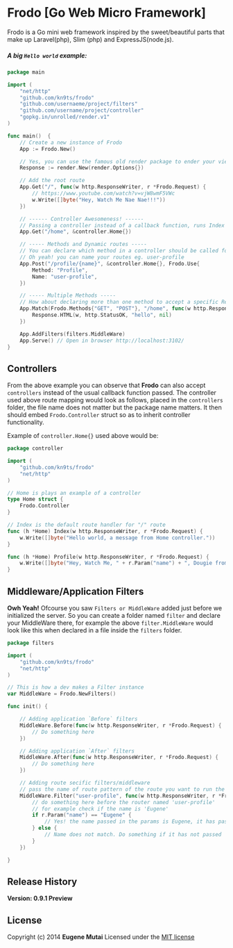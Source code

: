 # Frodo [Go Web Micro Framework]

Frodo is a Go mini web framework inspired by the sweet/beautiful parts that make up Laravel(php), Slim (php) and ExpressJS(node.js).
<!-- I built it to so as to learn Go, and also how frameworks work. -->

##### A big `Hello world` example:

```go
package main

import (
	"net/http"
	"github.com/kn9ts/frodo"
	"github.com/usernaeme/project/filters"
	"github.com/username/project/controller"
	"gopkg.in/unrolled/render.v1"
)

func main()  {
	// Create a new instance of Frodo
	App := Frodo.New()

	// Yes, you can use the famous old render package to ender your views
	Response := render.New(render.Options{})

	// Add the root route
	App.Get("/", func(w http.ResponseWriter, r *Frodo.Request) {
		// https://www.youtube.com/watch?v=vjW8wmF5VWc
		w.Write([]byte("Hey, Watch Me Nae Nae!!!"))
	})

	// ------ Controller Awesomeness! ------
	// Passing a controller instead of a callback function, runs Index method by default
	App.Get("/home", &controller.Home{})

	// ----- Methods and Dynamic routes -----
	// You can declare which method in a controller should be called for the specified route
	// Oh yeah! you can name your routes eg. user-profile
	App.Post("/profile/{name}", &controller.Home{}, Frodo.Use{
		Method: "Profile",
		Name: "user-profile",
	})

	// ----- Multiple Methods -----
	// How about declaring more than one method to accept a specific Request, HELL YES!!!
	App.Match(Frodo.Methods{"GET", "POST"}, "/home", func(w http.ResponseWriter, r *Frodo.Request) {
		Response.HTML(w, http.StatusOK, "hello", nil)
	})

	App.AddFilters(filters.MiddleWare)
	App.Serve() // Open in browser http://localhost:3102/
}
```


## Controllers
From the above example you can observe that **Frodo** can also accept `controllers` instead of the usual callback function passed. The controller used above route mapping would look as follows, placed in the `controllers` folder, the file name does not matter but the package name matters. It then should embed `Frodo.Controller` struct so as to inherit controller functionality.

Example of `controller.Home{}` used above would be:

```go
package controller

import (
	"github.com/kn9ts/frodo"
	"net/http"
)

// Home is plays an example of a controller
type Home struct {
	Frodo.Controller
}

// Index is the default route handler for "/" route
func (h *Home) Index(w http.ResponseWriter, r *Frodo.Request) {
	w.Write([]byte("Hello world, a message from Home controller."))
}

func (h *Home) Profile(w http.ResponseWriter, r *Frodo.Request) {
	w.Write([]byte("Hey, Watch Me, " + r.Param("name") + ", Dougie from home controller."))
}
```


## Middleware/Application Filters
**Owh Yeah!** Ofcourse you saw `Filters or MiddleWare` added just before we initialized the server. So you can create a folder named `filter` and declare your MiddleWare there, for example the above `filter.MiddleWare` would look like this when declared in a file inside the `filters` folder.

```go
package filters

import (
	"github.com/kn9ts/frodo"
	"net/http"
)

// This is how a dev makes a Filter instance
var MiddleWare = Frodo.NewFilters()

func init() {

	// Adding application `Before` filters
	MiddleWare.Before(func(w http.ResponseWriter, r *Frodo.Request) {
		// Do something here
	})

	// Adding application `After` filters
	MiddleWare.After(func(w http.ResponseWriter, r *Frodo.Request) {
		// Do something here
	})

	// Adding route secific filters/middleware
	// pass the name of route pattern of the route you want to run the following middleware
	MiddleWare.Filter("user-profile", func(w http.ResponseWriter, r *Frodo.Request) {
		// do something here before the router named 'user-profile'
		// for example check if the name is 'Eugene'
		if r.Param("name") == "Eugene" {
			// Yes! the name passed in the params is Eugene, it has passed
		} else {
			// Name does not match. Do something if it has not passed
		}
	})

}
```

## Release History
__Version: 0.9.1 Preview__

## License
Copyright (c) 2014 __Eugene Mutai__
Licensed under the [MIT license](http://mit-license.org/)
